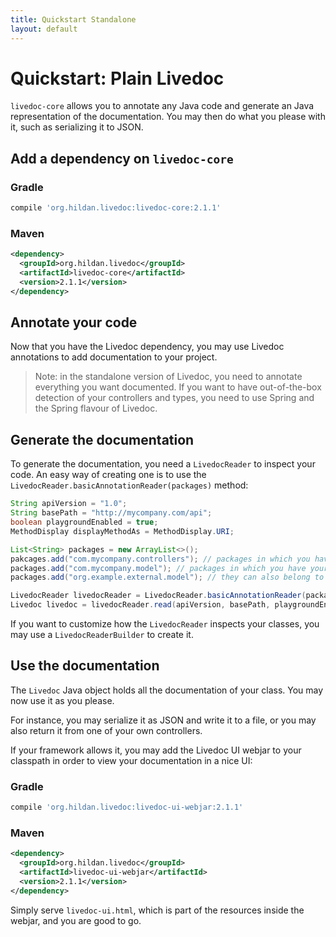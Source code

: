 ```yaml
---
title: Quickstart Standalone
layout: default
---
```


# Quickstart: Plain Livedoc

`livedoc-core` allows you to annotate any Java code and generate an Java representation of the documentation. You 
may then do what you please with it, such as serializing it to JSON.

## Add a dependency on `livedoc-core`

### Gradle

```groovy
compile 'org.hildan.livedoc:livedoc-core:2.1.1'
```

### Maven

```xml
<dependency>
  <groupId>org.hildan.livedoc</groupId>
  <artifactId>livedoc-core</artifactId>
  <version>2.1.1</version>
</dependency>
```

## Annotate your code

Now that you have the Livedoc dependency, you may use Livedoc annotations to add documentation to your project.

> Note: in the standalone version of Livedoc, you need to annotate everything you want documented.
If you want to have out-of-the-box detection of your controllers and types, you need to use Spring and the Spring 
flavour of Livedoc.

## Generate the documentation

To generate the documentation, you need a `LivedocReader` to inspect your code. An easy way of creating one is to use
 the `LivedocReader.basicAnnotationReader(packages)` method:
 
 ```java
String apiVersion = "1.0";
String basePath = "http://mycompany.com/api";
boolean playgroundEnabled = true;
MethodDisplay displayMethodAs = MethodDisplay.URI;

List<String> packages = new ArrayList<>();
pakcages.add("com.mycompany.controllers"); // packages in which you have your spring controllers
packages.add("com.mycompany.model"); // packages in which you have your model classes
packages.add("org.example.external.model"); // they can also belong to external jars

LivedocReader livedocReader = LivedocReader.basicAnnotationReader(packages);
Livedoc livedoc = livedocReader.read(apiVersion, basePath, playgroundEnabled, displayMethodAs);
```

If you want to customize how the `LivedocReader` inspects your classes, you may use a `LivedocReaderBuilder` to 
create it.

## Use the documentation

The `Livedoc` Java object holds all the documentation of your class. You may now use it as you please.

For instance, you may serialize it as JSON and write it to a file, or you may also return it from one of your own 
controllers.

If your framework allows it, you may add the Livedoc UI webjar to your classpath in order to view your documentation 
in a nice UI:

### Gradle

```groovy 
compile 'org.hildan.livedoc:livedoc-ui-webjar:2.1.1'
```

### Maven

```xml
<dependency>
  <groupId>org.hildan.livedoc</groupId>
  <artifactId>livedoc-ui-webjar</artifactId>
  <version>2.1.1</version>
</dependency>
```

Simply serve `livedoc-ui.html`, which is part of the resources inside the webjar, and you are good to go.
